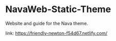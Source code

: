 # NavaWeb-Static-Theme
Website and guide for the Nava theme.

link: https://friendly-newton-f54d67.netlify.com/
